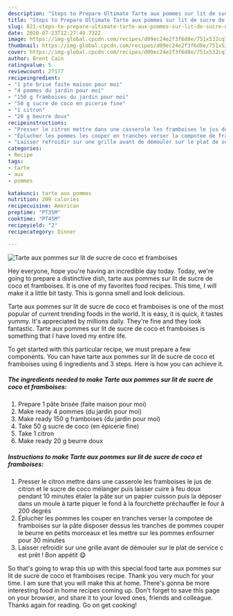```yaml
---
description: "Steps to Prepare Ultimate Tarte aux pommes sur lit de sucre de coco et framboises"
title: "Steps to Prepare Ultimate Tarte aux pommes sur lit de sucre de coco et framboises"
slug: 821-steps-to-prepare-ultimate-tarte-aux-pommes-sur-lit-de-sucre-de-coco-et-framboises
date: 2020-07-23T12:27:49.732Z
image: https://img-global.cpcdn.com/recipes/d09ec24e2f3f6d8e/751x532cq70/tarte-aux-pommes-sur-lit-de-sucre-de-coco-et-framboises-photo-principale-de-la-recette.jpg
thumbnail: https://img-global.cpcdn.com/recipes/d09ec24e2f3f6d8e/751x532cq70/tarte-aux-pommes-sur-lit-de-sucre-de-coco-et-framboises-photo-principale-de-la-recette.jpg
cover: https://img-global.cpcdn.com/recipes/d09ec24e2f3f6d8e/751x532cq70/tarte-aux-pommes-sur-lit-de-sucre-de-coco-et-framboises-photo-principale-de-la-recette.jpg
author: Brent Cain
ratingvalue: 5
reviewcount: 27177
recipeingredient:
- "1 pte brise faite maison pour moi"
- "4 pommes du jardin pour moi"
- "150 g framboises du jardin pour moi"
- "50 g sucre de coco en picerie fine"
- "1 citron"
- "20 g beurre doux"
recipeinstructions:
- "Presser le citron mettre dans une casserole les framboises le jus de citron et le sucre de coco mélanger puis laisser cuire à feu doux pendant 10 minutes étaler la pâte sur un papier cuisson puis la déposer dans un moule à tarte piquer le fond à la fourchette préchauffer le four à 200 degrés"
- "Éplucher les pommes les couper en tranches verser la compotee de framboises sur la pâte disposer dessus les tranches de pommes couper le beurre en petits morceaux et les mettre sur les pommes enfourner pour 30 minutes"
- "Laisser refroidir sur une grille avant de démouler sur le plat de service c est prêt ! Bon appétit 😋"
categories:
- Recipe
tags:
- tarte
- aux
- pommes

katakunci: tarte aux pommes 
nutrition: 209 calories
recipecuisine: American
preptime: "PT35M"
cooktime: "PT45M"
recipeyield: "2"
recipecategory: Dinner

---
```



![Tarte aux pommes sur lit de sucre de coco et framboises](https://img-global.cpcdn.com/recipes/d09ec24e2f3f6d8e/751x532cq70/tarte-aux-pommes-sur-lit-de-sucre-de-coco-et-framboises-photo-principale-de-la-recette.jpg)

Hey everyone, hope you're having an incredible day today. Today, we're going to prepare a distinctive dish, tarte aux pommes sur lit de sucre de coco et framboises. It is one of my favorites food recipes. This time, I will make it a little bit tasty. This is gonna smell and look delicious.



Tarte aux pommes sur lit de sucre de coco et framboises is one of the most popular of current trending foods in the world. It is easy, it is quick, it tastes yummy. It's appreciated by millions daily. They're fine and they look fantastic. Tarte aux pommes sur lit de sucre de coco et framboises is something that I have loved my entire life.


To get started with this particular recipe, we must prepare a few components. You can have tarte aux pommes sur lit de sucre de coco et framboises using 6 ingredients and 3 steps. Here is how you can achieve it.

<!--inarticleads1-->

##### The ingredients needed to make Tarte aux pommes sur lit de sucre de coco et framboises:

1. Prepare 1 pâte brisée (faite maison pour moi)
1. Make ready 4 pommes (du jardin pour moi)
1. Make ready 150 g framboises (du jardin pour moi)
1. Take 50 g sucre de coco (en épicerie fine)
1. Take 1 citron
1. Make ready 20 g beurre doux




<!--inarticleads2-->

##### Instructions to make Tarte aux pommes sur lit de sucre de coco et framboises:

1. Presser le citron mettre dans une casserole les framboises le jus de citron et le sucre de coco mélanger puis laisser cuire à feu doux pendant 10 minutes étaler la pâte sur un papier cuisson puis la déposer dans un moule à tarte piquer le fond à la fourchette préchauffer le four à 200 degrés
1. Éplucher les pommes les couper en tranches verser la compotee de framboises sur la pâte disposer dessus les tranches de pommes couper le beurre en petits morceaux et les mettre sur les pommes enfourner pour 30 minutes
1. Laisser refroidir sur une grille avant de démouler sur le plat de service c est prêt ! Bon appétit 😋




So that's going to wrap this up with this special food tarte aux pommes sur lit de sucre de coco et framboises recipe. Thank you very much for your time. I am sure that you will make this at home. There's gonna be more interesting food in home recipes coming up. Don't forget to save this page on your browser, and share it to your loved ones, friends and colleague. Thanks again for reading. Go on get cooking!
